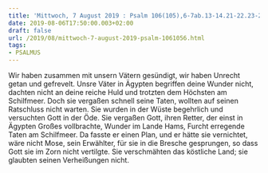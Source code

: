 ```yaml
---
title: 'Mittwoch, 7 August 2019 : Psalm 106(105),6-7ab.13-14.21-22.23-24.'
date: 2019-08-06T17:50:00.003+02:00
draft: false
url: /2019/08/mittwoch-7-august-2019-psalm-1061056.html
tags: 
- PSALMUS
---
```


Wir haben zusammen mit unsern Vätern gesündigt, wir haben Unrecht getan und gefrevelt. Unsre Väter in Ägypten begriffen deine Wunder nicht, dachten nicht an deine reiche Huld und trotzten dem Höchsten am Schilfmeer. Doch sie vergaßen schnell seine Taten, wollten auf seinen Ratschluss nicht warten. Sie wurden in der Wüste begehrlich und versuchten Gott in der Öde. Sie vergaßen Gott, ihren Retter, der einst in Ägypten Großes vollbrachte, Wunder im Lande Hams, Furcht erregende Taten am Schilfmeer. Da fasste er einen Plan, und er hätte sie vernichtet, wäre nicht Mose, sein Erwählter, für sie in die Bresche gesprungen, so dass Gott sie im Zorn nicht vertilgte. Sie verschmähten das köstliche Land; sie glaubten seinen Verheißungen nicht.